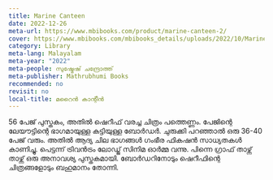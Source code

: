 ```yaml
---
title: Marine Canteen
date: 2022-12-26
meta-url: https://www.mbibooks.com/product/marine-canteen-2/
cover: https://www.mbibooks.com/mbibooks_details/uploads/2022/10/Marine-canteen-3rd-Edition-Front-Cover.jpg
category: Library
meta-lang: Malayalam
meta-year: "2022"
meta-people: സുഷ്മേഷ് ചന്ദ്രോത്ത്
meta-publisher: Mathrubhumi Books
recommended: no
revisit: no
local-title: മറൈൻ കാന്റീൻ
---
```

56 പേജ് പുസ്തകം, അതിൽ ഷെറീഫ് വരച്ച ചിത്രം പത്തെണ്ണം. പേജിന്റെ ലേയൗട്ടിന്റെ ഭാഗമായുള്ള കട്ടിയുള്ള ബോർഡർ. ചുരുക്കി പറഞ്ഞാൽ ഒരു 36-40 പേജ് വരും. അതിൽ ആദ്യ ചില ഭാഗങ്ങൾ ഗംഭീര ഫികഷൻ സാധ്യതകൾ കാണിച്ചു. പെട്ടന്ന് ട്രിവൻട്രം ലോഡ്ജ് സിനിമ ഓർമ്മ വന്നു. പിന്നെ ഗ്രാഫ് താഴ്ന്ന് താഴ്ന്ന് ഒരു അനാവശ്യ പുസ്തകമായി. ബോർഡറിനോടും ഷെറീഫിന്റെ ചിത്രങ്ങളോടും ബഹുമാനം തോന്നി. 